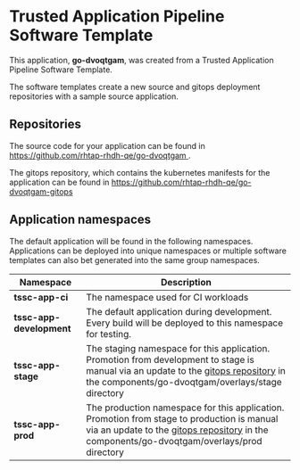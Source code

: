 # Trusted Application Pipeline Software Template

This application, **go-dvoqtgam**, was created from a Trusted Application Pipeline Software Template.

The software templates create a new source and gitops deployment repositories with a sample source application. 

## Repositories

The source code for your application can be found in [https://github.com/rhtap-rhdh-qe/go-dvoqtgam ](https://github.com/rhtap-rhdh-qe/go-dvoqtgam ).
 
The gitops repository, which contains the kubernetes manifests for the application can be found in 
[https://github.com/rhtap-rhdh-qe/go-dvoqtgam-gitops ](https://github.com/rhtap-rhdh-qe/go-dvoqtgam-gitops ) 

## Application namespaces 

The default application will be found in the following namespaces. Applications can be deployed into unique namespaces or multiple software templates can also bet generated into the same group namespaces.  

|  Namespace   |  Description   |  
| -------- | -------- |
| **tssc-app-ci** | The namespace used for CI workloads |
| **tssc-app-development** | The default application during development. Every build will be deployed to this namespace for testing. |
| **tssc-app-stage** | The staging namespace for this application. Promotion from development to stage is manual via an update to the [gitops repository](https://github.com/rhtap-rhdh-qe/go-dvoqtgam-gitops ) in the components/go-dvoqtgam/overlays/stage directory |
| **tssc-app-prod** | The production namespace for this application. Promotion from stage to production is manual via an update to the [gitops repository](https://github.com/rhtap-rhdh-qe/go-dvoqtgam-gitops ) in the components/go-dvoqtgam/overlays/prod directory |